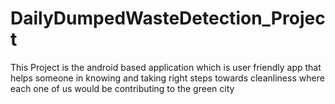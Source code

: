 # DailyDumpedWasteDetection_Project
This Project is the android based application which is user friendly app that helps someone in knowing and taking 
right steps towards cleanliness where each one of us would be contributing to the green city
